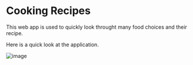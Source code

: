# Cooking Recipes
This web app is used to quickly look throught many food choices and their recipe.

Here is a quick look at the application.

![image](https://user-images.githubusercontent.com/66978846/144539168-21b90df2-d5ab-4900-8932-d9e1a37a5c99.png)
